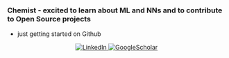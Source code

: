 ### Chemist - excited to learn about ML and NNs and to contribute to Open Source projects

- just getting started on Github

<p align="center">
<a href="https://www.linkedin.com/in/fredeker">
        <img src="https://img.shields.io/badge/LinkedIn-gray?style=flat-square&logo=linkedin" alt="LinkedIn">
</a>
<a href="https://scholar.google.com/citations?user=-pvktD0AAAAJ">
        <img src="https://img.shields.io/badge/Google%20Scholar-gray?style=flat-square&logo=GoogleScholar" alt="GoogleScholar">
</a>
</p>

<!--
**frenio/frenio** is a ✨ _special_ ✨ repository because its `README.md` (this file) appears on your GitHub profile.

Here are some ideas to get you started:

- 🔭 I’m currently working on ...
- 🌱 I’m currently learning ...
- 👯 I’m looking to collaborate on ...
- 🤔 I’m looking for help with ...
- 💬 Ask me about ...
- 📫 How to reach me: ...
- 😄 Pronouns: ...
- ⚡ Fun fact: ...
-->

